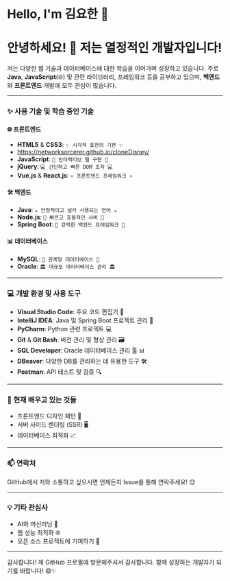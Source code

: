 # Hello, I'm 김요한 👋

# 안녕하세요! 👋 저는 열정적인 개발자입니다!

저는 다양한 웹 기술과 데이터베이스에 대한 학습을 이어가며 성장하고 있습니다. 주로 **Java**, **JavaScript**(🌐) 및 관련 라이브러리, 프레임워크 등을 공부하고 있으며, **백엔드**와 **프론트엔드** 개발에 모두 관심이 많습니다.

---

### ✨ 사용 기술 및 학습 중인 기술

#### 🌐 **프론트엔드**
- **HTML5** & **CSS3**: `✨ 시각적 표현의 기본 ✨`
- https://networksorcerer.github.io/cloneDisney/
- **JavaScript**: `🎉 인터랙티브 웹 구현 🎉`
- **jQuery**: `💻 간단하고 빠른 DOM 조작 💻`
- **Vue.js** & **React.js**: `⚛️ 프론트엔드 프레임워크 ⚛️`

#### 🛠️ **백엔드**
- **Java**: `☕️ 안정적이고 널리 사용되는 언어 ☕️`
- **Node.js**: `🚀 빠르고 효율적인 서버 🚀`
- **Spring Boot**: `🌱 강력한 백엔드 프레임워크 🌱`

#### 📊 **데이터베이스**
- **MySQL**: `💾 관계형 데이터베이스 💾`
- **Oracle**: `🏛️ 대규모 데이터베이스 관리 🏛️`

---

### 💻 **개발 환경 및 사용 도구**
- **Visual Studio Code**: 주요 코드 편집기 📝
- **IntelliJ IDEA**: Java 및 Spring Boot 프로젝트 관리 🔧
- **PyCharm**: Python 관련 프로젝트 💻
- **Git** & **Git Bash**: 버전 관리 및 형상 관리 🗃️
- **SQL Developer**: Oracle 데이터베이스 관리 툴 📊
- **DBeaver**: 다양한 DB를 관리하는 데 유용한 도구 🛠️
- **Postman**: API 테스트 및 검증 🔍


---

### 🌱 **현재 배우고 있는 것들**
- 프론트엔드 디자인 패턴 🎨
- 서버 사이드 렌더링 (SSR) 🖥️
- 데이터베이스 최적화 📈

---

### 📫 **연락처**
GitHub에서 저와 소통하고 싶으시면 언제든지 Issue를 통해 연락주세요! 😊

---

### 💡 **기타 관심사**
- AI와 머신러닝 🤖
- 웹 성능 최적화 🌐
- 오픈 소스 프로젝트에 기여하기 🌱

---

감사합니다! 제 GitHub 프로필에 방문해주셔서 감사합니다. 함께 성장하는 개발자가 되기를 바랍니다! 😄✨
